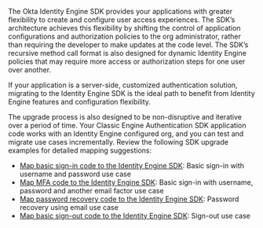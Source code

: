 The Okta Identity Engine SDK provides your applications with greater flexibility to create and configure user access experiences. The SDK’s architecture achieves this flexibility by shifting the control of application configurations and authorization policies to the org administrator, rather than requiring the developer to make updates at the code level. The SDK’s recursive method call format is also designed for dynamic Identity Engine policies that may require more access or authorization steps for one user over another.

If your application is a server-side, customized authentication solution, migrating to the Identity Engine SDK is the ideal path to benefit from Identity Engine features and configuration flexibility.

The upgrade process is also designed to be non-disruptive and iterative over a period of time. Your Classic Engine Authentication SDK application code works with an Identity Engine configured org, and you can test and migrate use cases incrementally. Review the following SDK upgrade examples for detailed mapping suggestions:

* [Map basic sign-in code to the Identity Engine SDK](#map-basic-sign-in-code-to-the-identity-engine-sdk): Basic sign-in with username and password use case
* [Map MFA code to the Identity Engine SDK](#map-mfa-code-to-the-identity-engine-sdk): Basic sign-in with username, password and another email factor use case
* [Map password recovery code to the Identity Engine SDK](#map-password-recovery-code-to-the-identity-engine-sdk): Password recovery using email use case
* [Map basic sign-out code to the Identity Engine SDK](#map-basic-sign-out-code-to-the-identity-engine-sdk): Sign-out use case
